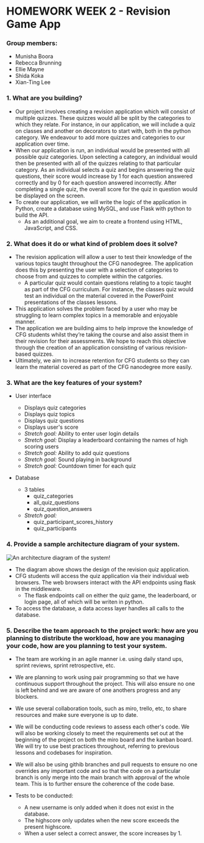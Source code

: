 # HOMEWORK WEEK 2 - Revision Game App

### Group members:
 - Munisha Boora
 - Rebecca Brunning
 - Ellie Mayne
 - Shida Koka
 - Xian-Ting Lee

### 1. What are you building?
- Our project involves creating a revision application which will consist of multiple quizzes. These quizzes would all be split by the categories to which they relate. For instance, in our application, we will include a quiz on classes and another on decorators to start with, both in the python category. We endeavour to add more quizzes and categories to our application over time.
- When our application is run, an individual would be presented with all possible quiz categories. Upon selecting a category, an individual would then be presented with all of the quizzes relating to that particular category. As an individual selects a quiz and begins answering the quiz questions, their score would increase by 1 for each question answered correctly and by 0 for each question answered incorrectly. After completing a single quiz, the overall score for the quiz in question would be displayed on the screen. 
- To create our application, we will write the logic of the application in Python, create a database using MySQL, and use Flask with python to build the API. 
   - As an additional goal, we aim to create a frontend using HTML, JavaScript, and CSS.



### 2. What does it do or what kind of problem does it solve?
- The revision application will allow a user to test their knowledge of the various topics taught throughout the CFG nanodegree. The application does this by presenting the user with a selection of categories to choose from and quizzes to complete within the catgories. 
   - A particular quiz would contain questions relating to a topic taught as part of the CFG curriculum. For instance, the classes quiz would test an individual on the material covered in the PowerPoint presentations of the classes lessons.
- This application solves the problem faced by a user who may be struggling to learn complex topics in a memorable and enjoyable manner. 
- The application we are building aims to help improve the knowledge of CFG students whilst they’re taking the course and also assist them in their revision for their assessments. We hope to reach this objective through the creation of an application consisting of various revision-based quizzes. 
- Ultimately, we aim to increase retention for CFG students so they can learn the material covered as part of the CFG nanodegree more easily.


### 3. What are the key features of your system?
- User interface
   - Displays quiz categories
   - Displays quiz topics
   - Displays quiz questions
   - Displays user's score
   - *Stretch goal:* Ability to enter user login details
   - *Stretch goal:* Display a leaderboard containing the names of high scoring users 
   - *Stretch goal:* Ability to add quiz questions
   - *Stretch goal:* Sound playing in background
   - *Stretch goal:* Countdown timer for each quiz

- Database
   - 3 tables
      - quiz_categories
      - all_quiz_questions
      - quiz_question_answers
   - *Stretch goal:*
      - quiz_participant_scores_history
      - quiz_participants



### 4. Provide a sample architecture diagram of your system.
![An architecture diagram of the system!](https://drive.google.com/uc?export=view&id=1eAvIzpoXHF_ahXs64vyJ8TY-_p2IQtFs)
- The diagram above shows the design of the revision quiz application. 
- CFG students will access the quiz application via their individual web browsers. The web browsers interact with the API endpoints using flask in the middleware. 
   - The flask endpoints call on either the quiz game, the leaderboard, or login page, all of which will be writen in python. 
- To access the database, a data access layer handles all calls to the database.

### 5. Describe the team approach to the project work: how are you planning to distribute the workload, how are you managing your code, how are you planning to test your system.
- The team are working in an agile manner i.e. using daily stand ups, sprint reviews, sprint retrospective, etc.
- We are planning to work using pair programming so that we have continuous support throughout the project. This will also ensure no one is left behind and we are aware of one anothers progress and any blockers.
- We use several collaboration tools, such as miro, trello, etc, to share resources and make sure everyone is up to date.
- We will be conducting code reviews to assess each other's code. We will also be working closely to meet the requirements set out at the beginning of the project on both the miro board and the kanban board. We will try to use best practices throughout, referring to previous lessons and codebases for inspiration.
- We will also be using githib branches and pull requests to ensure no one overrides any important code and so that the code on a particular branch is only merge into the main branch with approval of the whole team. This is to further ensure the coherence of the code base.

- Tests to be conducted:
   - A new username is only added when it does not exist in the database.
   - The highscore only updates when the new score exceeds the present highscore.
   - When a user select a correct answer, the score increases by 1.

